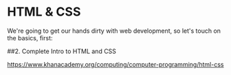 # HTML & CSS

We're going to get our hands dirty with web development, so let's touch on the basics, first:

##2. Complete Intro to HTML and CSS

https://www.khanacademy.org/computing/computer-programming/html-css